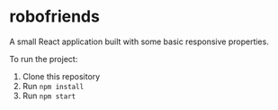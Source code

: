 # robofriends
A small React application built with some basic responsive properties.

To run the project:

1. Clone this repository
2. Run `npm install`
3. Run `npm start`
